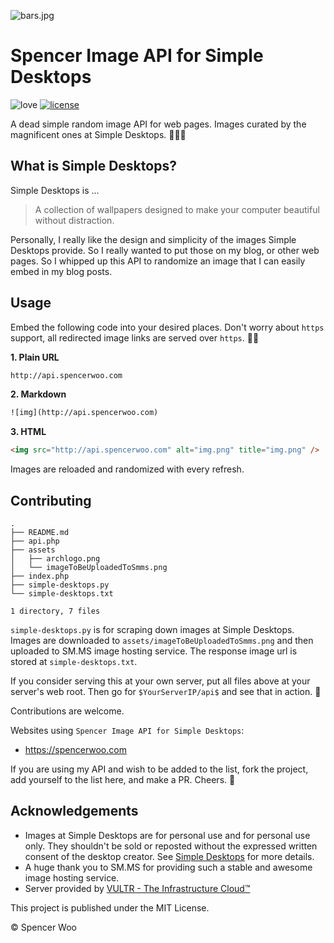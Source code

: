 ![bars.jpg](https://i.loli.net/2018/07/30/5b5ebbb4da73a.jpg)

# Spencer Image API for Simple Desktops

![love](https://img.shields.io/badge/Made%20with-LOVE-ff69b4.svg)
[![license](https://img.shields.io/badge/license-MIT-blue.svg)](https://opensource.org/licenses/MIT)

A dead simple random image API for web pages. Images curated by the magnificent ones at Simple Desktops. 🎉🎉🎉

## What is Simple Desktops?

Simple Desktops is ...

> A collection of wallpapers designed to make your computer beautiful without distraction.

Personally, I really like the design and simplicity of the images Simple Desktops provide. So I really wanted to put those on my blog, or other web pages. So I whipped up this API to randomize an image that I can easily embed in my blog posts.

## Usage

Embed the following code into your desired places. Don't worry about `https` support, all redirected image links are served over `https`. 🐱‍👤

**1. Plain URL**

```html
http://api.spencerwoo.com
```

**2. Markdown**

```html
![img](http://api.spencerwoo.com)
```

**3. HTML**

```html
<img src="http://api.spencerwoo.com" alt="img.png" title="img.png" />
```

Images are reloaded and randomized with every refresh.

## Contributing

```
.
├── README.md
├── api.php
├── assets
│   ├── archlogo.png
│   └── imageToBeUploadedToSmms.png
├── index.php
├── simple-desktops.py
└── simple-desktops.txt

1 directory, 7 files
```

`simple-desktops.py` is for scraping down images at Simple Desktops. Images are downloaded to `assets/imageToBeUploadedToSmms.png` and then uploaded to SM.MS image hosting service. The response image url is stored at `simple-desktops.txt`.

If you consider serving this at your own server, put all files above at your server's web root. Then go for `$YourServerIP/api$` and see that in action. 🎊

Contributions are welcome.

Websites using `Spencer Image API for Simple Desktops`:

- https://spencerwoo.com

If you are using my API and wish to be added to the list, fork the project, add yourself to the list here, and make a PR. Cheers. 🎉

## Acknowledgements

- Images at Simple Desktops are for personal use and for personal use only. They shouldn't be sold or reposted without the expressed written consent of the desktop creator. See [Simple Desktops](http://simpledesktops.com/about/) for more details.
- A huge thank you to SM.MS for providing such a stable and awesome image hosting service. 
- Server provided by [VULTR - The Infrastructure Cloud™](https://www.vultr.com/)
 
This project is published under the MIT License. 

© Spencer Woo